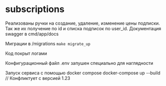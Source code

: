 # subscriptions

Реализованы ручки на создание, удаление, изменение цены подписки. Так же их получение по id и списка подписок по user_id.
Документация swagger в cmd/app/docs

Миграции в /migrations `make migrate_up`

Код покрыт логами

Конфигурационный файл .env запушен специально для наглядности

Запуск сервиса с помощью docker compose
docker-compose up --build // Конфликтует с версией 1.23
